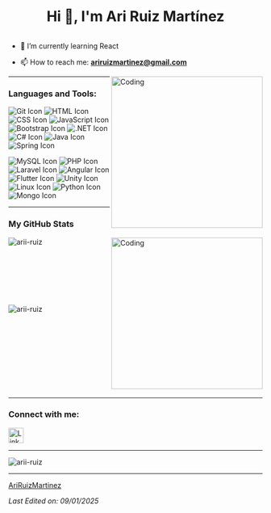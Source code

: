 <h1 align="center">Hi 👋, I'm Ari Ruiz Martínez</h1>

<p align="left"> <a href="https://twitter.com/" target="blank"><img src="https://img.shields.io/twitter/follow/?logo=twitter&style=for-the-badge" alt="" /></a> </p>

- 🌱 I’m currently learning React

- 📫 How to reach me: **ariruizmartinez@gmail.com**

<img align="right" alt="Coding" width="300" src="https://i.pinimg.com/originals/81/17/8b/81178b47a8598f0c81c4799f2cdd4057.gif">

---

<h3 align="left">Languages and Tools:</h3>
<p align="left">
  <img src="https://skillicons.dev/icons?i=git" alt="Git Icon" title="Git" />
  <img src="https://skillicons.dev/icons?i=html" alt="HTML Icon" title="HTML" />
  <img src="https://skillicons.dev/icons?i=css" alt="CSS Icon" title="CSS" />
  <img src="https://skillicons.dev/icons?i=js" alt="JavaScript Icon" title="JavaScript" />
  <img src="https://skillicons.dev/icons?i=bootstrap" alt="Bootstrap Icon" title="Bootstrap" />
  <img src="https://skillicons.dev/icons?i=dotnet" alt=".NET Icon" title=".NET" />
  <img src="https://skillicons.dev/icons?i=cs" alt="C# Icon" title="C#" />
  <img src="https://skillicons.dev/icons?i=java" alt="Java Icon" title="Java" />
  <img src="https://skillicons.dev/icons?i=spring" alt="Spring Icon" title="Spring Boot" />
</p>
<p align="left">
  <img src="https://skillicons.dev/icons?i=mysql" alt="MySQL Icon" title="MySQL" />
  <img src="https://skillicons.dev/icons?i=php" alt="PHP Icon" title="PHP" />
  <img src="https://skillicons.dev/icons?i=laravel" alt="Laravel Icon" title="Laravel" />
  <img src="https://skillicons.dev/icons?i=angular" alt="Angular Icon" title="Angular" />
  <img src="https://skillicons.dev/icons?i=flutter" alt="Flutter Icon" title="Flutter" />
  <img src="https://skillicons.dev/icons?i=unity" alt="Unity Icon" title="Unity" />
  <img src="https://skillicons.dev/icons?i=linux" alt="Linux Icon" title="Linux" />
  <img src="https://skillicons.dev/icons?i=python" alt="Python Icon" title="Python" />
  <img src="https://skillicons.dev/icons?i=mongo" alt="Mongo Icon" title="MongoDB" />
</p>



---

<h3>My GitHub Stats</h3>
<img align="right" alt="Coding" width="300" src="https://cdn.dribbble.com/users/1277312/screenshots/14733298/media/39b1045e593737587dd60e42c8422d1f.gif">

<p>
  <img align="left" src="https://github-readme-stats.vercel.app/api/top-langs?username=AriRuizMartinez&show_icons=true&theme=dark&locale=en&layout=compact" alt="arii-ruiz" />
</p>

<br><br><br><br><br><br><br>
<p>
  <img align="left" src="https://github-readme-stats.vercel.app/api?username=AriRuizMartinez&show_icons=true&theme=dark&locale=en" alt="arii-ruiz" />
</p>
<br><br><br><br><br><br><br><br><br><br>

---

<h3 align="left">Connect with me:</h3>
<p align="left">
  <a href="https://linkedin.com/in/ari-ruiz-martinez-a5495325b" target="blank">
    <img align="center" src="https://skillicons.dev/icons?i=linkedin" alt="LinkedIn" height="30" />
  </a>
</p>

---

<p align="left">
  <img src="https://komarev.com/ghpvc/?username=arii-ruiz&label=Profile%20views&color=0e75b6&style=flat" alt="arii-ruiz" />
</p>

---

[AriRuizMartinez](https://github.com/AriRuizMartinez)

_Last Edited on: 09/01/2025_
